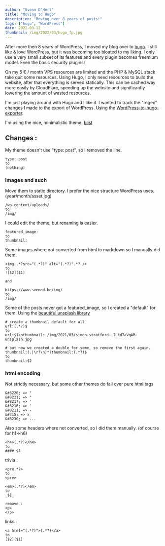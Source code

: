 ```yaml
---
author: "Svenn D'Hert"
title: "Moving to Hugo"
description: "Moving over 8 years of posts!"
tags: ["hugo", "WordPress"]
date: 2022-03-12
thumbnail: /img/2022/03/hugo_fp.jpg
---
```

After more then 8 years of WordPress, I moved my blog over to [hugo](https://gohugo.io). I still like & love WordPress, but it was becoming too bloated to my liking. I only use a very small subset of its features and every plugin becomes freemium model. Even the basic security plugins!

On my 5 &euro; / month VPS resources are limited and the PHP & MySQL stack take quit some resources. Using Hugo, I only need resources to build the website, after that everything is served statically. This can be cached way more easily by CloudFlare, speeding up the website and significantly lowering the amount of wasted resources.

I'm just playing around with Hugo and I like it. I wanted to track the "regex" changes I made to the export of WordPress. Using the [WordPress-to-hugo-exporter](https://github.com/SchumacherFM/wordpress-to-hugo-exporter).

I'm using the nice, minimalistic theme, [blist](https://github.com/apvarun/blist-hugo-theme)

## Changes :

My theme doesn't use "type: post", so I removed the line.
```
type: post
to
(nothing)
```

### Images and such
Move them to static directory. I prefer the nice structure WordPress uses. (year/month/asset.jpg)
```
/wp-content/uploads/
to
/img/
```
I could edit the theme, but renaming is easier.
```
featured_image:
to
thumbnail:
```

Some images where not converted from html to markdown so I manually did them.
```
<img .*?src="(.*?)" alt="(.*?)".*? />
to
![$2]($1)

and

https://www.svennd.be/img/
to
/img/
```

Some of the posts never got a featured_image, so I created a "default" for them. Using the [beautiful unsplash library](https://unsplash.com/about)

```
# create a thumbnail default for all
url:(.*?)$
to
url:$1\nthumbnail: /img/2021/03/simon-stratford-_ILkd7aVqAM-unsplash.jpg

# but now we created a double for some, so remove the first again.
thumbnail:(.|\r?\n)*?thumbnail:(.*?)$
to
thumbnail:$2
```

### html encoding
Not strictly necessary, but some other themes do fall over pure html tags
```
&#8220; => "
&#8221; => "
&#8217; => '
&#8216; => '
&#8211; => -
&#215; => x
&#8230; => ...
```

Also some headers where not converted, so I did them manually. (of course for h1->h6)
```
<h4>(.*?)</h4>
to
#### $1
```

trivia :
```
<pre.*?>
to
<pre>

<em>(.*?)</em>
to
_$1_

remove :
<p>
</p>
```

links :
```
<a href="(.*?)">(.*?)</a>
to
[$2]($1)
```

